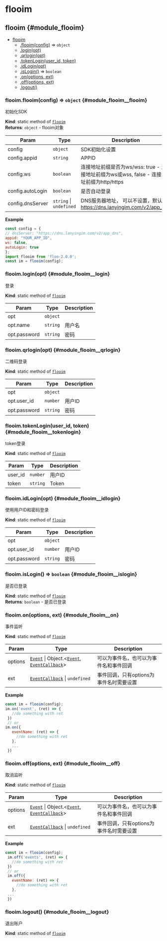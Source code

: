 # flooim
## flooim {#module_flooim}

* [flooim](#module_flooim)
    * [.flooim(config)](#module_flooim__flooim) ⇒ <code>object</code>
    * [.login(opt)](#module_flooim__login)
    * [.qrlogin(opt)](#module_flooim__qrlogin)
    * [.tokenLogin(user_id, token)](#module_flooim__tokenlogin)
    * [.idLogin(opt)](#module_flooim__idlogin)
    * [.isLogin()](#module_flooim__islogin) ⇒ <code>boolean</code>
    * [.on(options, ext)](#module_flooim__on)
    * [.off(options, ext)](#module_flooim__off)
    * [.logout()](#module_flooim__logout)

### flooim.flooim(config) ⇒ <code>object</code> {#module_flooim__flooim}
初始化SDK

**Kind**: static method of [<code>flooim</code>](#module_flooim)  
**Returns**: <code>object</code> - flooim对象  

| Param | Type | Description |
| --- | --- | --- |
| config | <code>object</code> | SDK初始化设置 |
| config.appid | <code>string</code> | APPID |
| config.ws | <code>boolean</code> | 连接地址前缀是否为ws/wss: true - 连接地址前缀为ws或wss, false - 连接地址前缀为http/https |
| config.autoLogin | <code>boolean</code> | 是否自动登录 |
| config.dnsServer | <code>string</code> &#124; <code>undefined</code> | DNS服务器地址， 可以不设置，默认为 https://dns.lanyingim.com/v2/app_dns |

**Example**  
```js
const config = {
// dnsServer: "https://dns.lanyingim.com/v2/app_dns",
appid: "YOUR_APP_ID",
ws: false,
autoLogin: true
};
import flooim from 'floo-2.0.0';
const im = flooim(config);
```
### flooim.login(opt) {#module_flooim__login}
登录

**Kind**: static method of [<code>flooim</code>](#module_flooim)  

| Param | Type | Description |
| --- | --- | --- |
| opt | <code>object</code> |  |
| opt.name | <code>string</code> | 用户名 |
| opt.password | <code>string</code> | 密码 |

### flooim.qrlogin(opt) {#module_flooim__qrlogin}
二维码登录

**Kind**: static method of [<code>flooim</code>](#module_flooim)  

| Param | Type | Description |
| --- | --- | --- |
| opt | <code>object</code> |  |
| opt.user_id | <code>number</code> | 用户ID |
| opt.password | <code>string</code> | 密码 |

### flooim.tokenLogin(user_id, token) {#module_flooim__tokenlogin}
token登录

**Kind**: static method of [<code>flooim</code>](#module_flooim)  

| Param | Type | Description |
| --- | --- | --- |
| user_id | <code>number</code> | 用户ID |
| token | <code>string</code> | Token |

### flooim.idLogin(opt) {#module_flooim__idlogin}
使用用户ID和密码登录

**Kind**: static method of [<code>flooim</code>](#module_flooim)  

| Param | Type | Description |
| --- | --- | --- |
| opt | <code>object</code> |  |
| opt.user_id | <code>number</code> | 用户ID |
| opt.password | <code>string</code> | 密码 |

### flooim.isLogin() ⇒ <code>boolean</code> {#module_flooim__islogin}
是否已登录

**Kind**: static method of [<code>flooim</code>](#module_flooim)  
**Returns**: <code>boolean</code> - 是否已登录  
### flooim.on(options, ext) {#module_flooim__on}
事件监听

**Kind**: static method of [<code>flooim</code>](#module_flooim)  

| Param | Type | Description |
| --- | --- | --- |
| options | [<code>Event</code>](types.md#module_types__event) &#124; Object.&lt;[<code>Event</code>](types.md#module_types__event), [<code>EventCallback</code>](types.md#module_types__eventcallback)&gt; | 可以为事件名，也可以为事件名和事件回调 |
| ext | [<code>EventCallback</code>](types.md#module_types__eventcallback) &#124; <code>undefined</code> | 事件回调，只有options为事件名时需要设置 |

**Example**  
```js
const im = flooim(config);
im.on('event', (ret) => {
   //do something with ret
 })
 // or
im.on({
   eventName: (ret) => {
     //do something with ret
   },
   ...
 })
```
### flooim.off(options, ext) {#module_flooim__off}
取消监听

**Kind**: static method of [<code>flooim</code>](#module_flooim)  

| Param | Type | Description |
| --- | --- | --- |
| options | [<code>Event</code>](types.md#module_types__event) &#124; Object.&lt;[<code>Event</code>](types.md#module_types__event), [<code>EventCallback</code>](types.md#module_types__eventcallback)&gt; | 可以为事件名，也可以为事件名和事件回调 |
| ext | [<code>EventCallback</code>](types.md#module_types__eventcallback) &#124; <code>undefined</code> | 事件回调，只有options为事件名时需要设置 |

**Example**  
```js
const im = flooim(config);
 im.off('events', (ret) => {
   //do something with ret
 })
 // or
 im.off({
   eventName: (ret) => {
     //do something with ret
   },
 ...
 })
```
### flooim.logout() {#module_flooim__logout}
退出账户

**Kind**: static method of [<code>flooim</code>](#module_flooim)  
